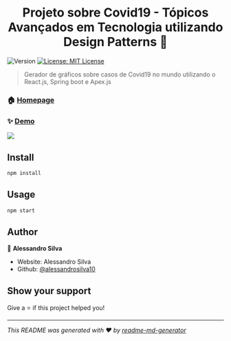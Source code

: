 <h1 align="center">Projeto sobre Covid19 - Tópicos Avançados em Tecnologia utilizando Design Patterns 👋</h1>
<p>
  <img alt="Version" src="https://img.shields.io/badge/version-1.0.0-blue.svg?cacheSeconds=2592000" />
  <a href="#" target="_blank">
    <img alt="License: MIT License" src="https://img.shields.io/badge/License-MIT License-yellow.svg" />
  </a>
</p>

> Gerador de gráficos sobre casos de Covid19 no mundo utilizando o React.js, Spring boot e Apex.js

### 🏠 [Homepage](https://www.covid19.herokuapp.com)

### ✨ [Demo](https://www.covid19.herokuapp.com)

<img src="https://j.gifs.com/k8Ep9K.gif">

## Install

```sh
npm install
```

## Usage

```sh
npm start
```

## Author

👤 **Alessandro Silva**

* Website: Alessandro Silva
* Github: [@alessandrosilva10](https://github.com/alessandrosilva10)

## Show your support

Give a ⭐️ if this project helped you!

***
_This README was generated with ❤️ by [readme-md-generator](https://github.com/kefranabg/readme-md-generator)_